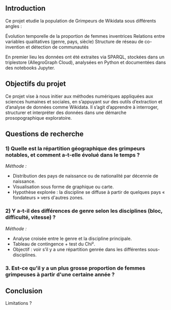 ## Introduction
Ce projet etudie la population de Grimpeurs de Wikidata sous différents angles :

Évolution temporelle de la proportion de femmes inventrices
Relations entre variables qualitatives (genre, pays, siècle)
Structure de réseau de co-invention et détection de communautés

En premier lieu les données ont été extraites via SPARQL, stockées dans un triplestore (AllegroGraph Cloud), analysées en Python  et documentées dans des notebooks Jupyter.

## Objectifs du projet

Ce projet vise à nous initier aux méthodes numériques appliquées aux sciences humaines et sociales, en s’appuyant sur des outils d’extraction et d’analyse de données comme Wikidata. Il s’agit d’apprendre à interroger, structurer et interpréter des données dans une démarche prosopographique exploratoire.

## Questions de recherche
### 1) Quelle est la répartition géographique des grimpeurs notables, et comment a-t-elle évolué dans le temps ?

*Méthode :*

* Distribution des pays de naissance ou de nationalité par décennie de naissance.
* Visualisation sous forme de graphique ou carte.
* Hypothèse explorée : la discipline se diffuse à partir de quelques pays « fondateurs » vers d'autres zones.

### 2) Y a-t-il des différences de genre selon les disciplines (bloc, difficulté, vitesse) ?

*Méthode :*

* Analyse croisée entre le genre et la discipline principale.
* Tableau de contingence + test du Chi².
* Objectif : voir s’il y a une répartition genrée dans les différentes sous-disciplines.

### 3. Est-ce qu'il y a un plus grosse proportion de femmes grimpeuses à partir d'une certaine année ? 


## Conclusion
Limitations ?
